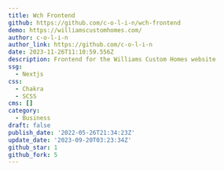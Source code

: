 ```yaml
---
title: Wch Frontend
github: https://github.com/c-o-l-i-n/wch-frontend
demo: https://williamscustomhomes.com/
author: c-o-l-i-n
author_link: https://github.com/c-o-l-i-n
date: 2023-11-26T11:10:59.556Z
description: Frontend for the Williams Custom Homes website
ssg:
  - Nextjs
css:
  - Chakra
  - SCSS
cms: []
category:
  - Business
draft: false
publish_date: '2022-05-26T21:34:23Z'
update_date: '2023-09-20T03:23:34Z'
github_star: 1
github_fork: 5
---
```

